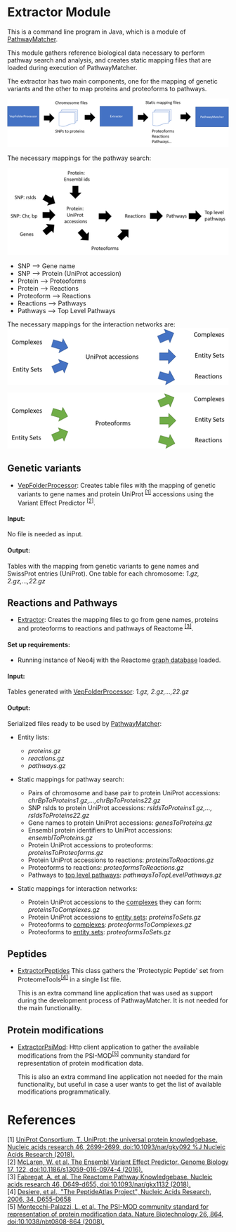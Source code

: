 # Extractor Module

This is a command line program in Java, which is a module of [PathwayMatcher](https://github.com/PathwayAnalysisPlatform/PathwayMatcher).

This module gathers reference biological data necessary to perform pathway search and analysis, 
and creates static mapping files that are loaded during execution of PathwayMatcher.

The extractor has two main components, one for the mapping of genetic variants and the other 
to map proteins and proteoforms to pathways.

![Image of reference data extraction process](https://github.com/PathwayAnalysisPlatform/PathwayMatcher/blob/master/figures/wiki/extraction.png)

The necessary mappings for the pathway search:

![Image of static mappings for pathway search](https://github.com/PathwayAnalysisPlatform/PathwayMatcher/blob/master/figures/wiki/static_mappings_pathway_search.png)
* SNP --> Gene name
* SNP --> Protein (UniProt accession)
* Protein --> Proteoforms
* Protein --> Reactions
* Proteoform --> Reactions
* Reactions --> Pathways
* Pathways --> Top Level Pathways

The necessary mappings for the interaction networks are:
![Image of static mappings for protein interaction networks](https://github.com/PathwayAnalysisPlatform/PathwayMatcher/blob/master/figures/wiki/static_mappings_protein_interaction_networks.png)

![Image of static mappings for proteoform interaction networks](https://github.com/PathwayAnalysisPlatform/PathwayMatcher/blob/master/figures/wiki/static_mappings_proteoform_interaction_networks.png)

## Genetic variants

* [VepFolderProcessor](https://github.com/PathwayAnalysisPlatform/PathwayMatcher/blob/master/src/main/java/extractor/vep/VepFolderProcessor.java): Creates table files with the mapping of genetic variants to gene names and protein UniProt <sup>[\[1\]](#references)</sup> accessions using the Variant Effect Predictor <sup>[\[2\]](#references)</sup>.

#### Input:
No file is needed as input.

#### Output: 
Tables with the mapping from genetic variants to gene names and SwissProt entries (UniProt). One table for each chromosome: _1.gz, 2.gz,...,22.gz_

## Reactions and Pathways
* [Extractor](https://github.com/PathwayAnalysisPlatform/PathwayMatcher/blob/master/src/main/java/extractor/neo4j/Extractor.java): Creates the mapping files to go from gene names, proteins and proteoforms to reactions and pathways of Reactome <sup>[\[3\]](#references)</sup>.

#### Set up requirements:
* Running instance of Neo4j with the Reactome [graph database](https://reactome.org/dev/graph-database) loaded.

#### Input:
Tables generated with [VepFolderProcessor](https://github.com/PathwayAnalysisPlatform/PathwayMatcher/blob/master/src/main/java/extractor/vep/VepFolderProcessor.java): _1.gz, 2.gz,...,22.gz_ 

#### Output:
Serialized files ready to be used by [PathwayMatcher](https://github.com/PathwayAnalysisPlatform/PathwayMatcher):
* Entity lists:
  * _proteins.gz_
  * _reactions.gz_
  * _pathways.gz_
  
* Static mappings for pathway search:  
  * Pairs of chromosome and base pair to protein UniProt accessions: _chrBpToProteins1.gz,...,chrBpToProteins22.gz_
  * SNP rsIds to protein UniProt accessions: _rsIdsToProteins1.gz,..., rsIdsToProteins22.gz_
  * Gene names to protein UniProt accessions: _genesToProteins.gz_
  * Ensembl protein identifiers to UniProt accessions: _ensemblToProteins.gz_  
  * Protein UniProt accessions to proteoforms: _proteinsToProteoforms.gz_
  * Protein UniProt accessions to reactions: _proteinsToReactions.gz_   
  * Proteoforms to reactions: _proteoformsToReactions.gz_   
  * Pathways to [top level pathways](https://reactome.org/content/schema/TopLevelPathway): _pathwaysToTopLevelPathways.gz_
  
* Static mappings for interaction networks:
  * Protein UniProt accessions to the [complexes](https://reactome.org/content/schema/Complex) they can form: _proteinsToComplexes.gz_
  * Protein UniProt accessions to [entity sets](https://reactome.org/content/schema/EntitySet): _proteinsToSets.gz_
  * Proteoforms to [complexes](https://reactome.org/content/schema/Complex): _proteoformsToComplexes.gz_
  * Proteoforms to [entity sets](https://reactome.org/content/schema/EntitySet): _proteoformsToSets.gz_

## Peptides

* [ExtractorPeptides](https://github.com/PathwayAnalysisPlatform/PathwayMatcher/blob/master/src/main/java/extractor/peptides/ExtractorPeptides.java) This class gathers the 'Proteotypic Peptide' set from ProteomeTools<sup>[\[4\]](#references)</sup> in a single list file. 
    
    This is an extra command line application that was used as support during the development 
process of PathwayMatcher. It is not needed for the main functionality.

## Protein modifications 
 
* [ExtractorPsiMod](https://github.com/PathwayAnalysisPlatform/PathwayMatcher/blob/master/src/main/java/extractor/psimod/ExtractorPsiMod.java): Http client application to gather the available modifications
from the PSI-MOD<sup>[\[5\]](#references)</sup> community standard for representation of protein modification data. 

    This is also an extra command line application not needed for the main functionality, but useful 
in case a user wants to get the list of available modifications programmatically.
 
 # References
 \[1\] [UniProt Consortium, T. UniProt: the universal protein knowledgebase. Nucleic acids research 46, 2699-2699, doi:10.1093/nar/gky092 %J Nucleic Acids Research (2018).
](https://academic.oup.com/nar/article/46/5/2699/4841658) <br>
\[2\] [McLaren, W. et al. The Ensembl Variant Effect Predictor. Genome Biology 17, 122, doi:10.1186/s13059-016-0974-4 (2016).
](https://genomebiology.biomedcentral.com/articles/10.1186/s13059-016-0974-4)<br>
\[3\] [Fabregat, A. et al. The Reactome Pathway Knowledgebase. Nucleic acids research 46, D649-d655, doi:10.1093/nar/gkx1132 (2018).](https://academic-oup-com.pva.uib.no/nar/article/46/D1/D649/4626770)<br>
 \[4\] [Desiere, et al., "The PeptideAtlas Project", Nucleic Acids Research, 2006, 34, D655-D658](http://www.peptideatlas.org/publications/PA_NAR_2006.pdf)<br>
 \[5\] [Montecchi-Palazzi, L. et al. The PSI-MOD community standard for representation of protein modification data. Nature Biotechnology 26, 864, doi:10.1038/nbt0808-864 (2008).
](https://www.nature.com/articles/nbt0808-864)